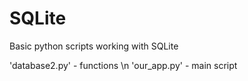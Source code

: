 # SQLite
Basic python scripts working with SQLite 

'database2.py'  - functions \n
'our_app.py'    - main script
